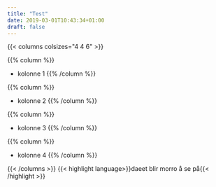 ```yaml
---
title: "Test"
date: 2019-03-01T10:43:34+01:00
draft: false
---
```



{{< columns colsizes="4 4 6" >}}


{{% column %}}
- kolonne 1
{{% /column %}}

{{% column %}}

- kolonne 2
{{% /column %}}

{{% column %}}

- kolonne 3
{{% /column %}}

{{% column %}}
- kolonne 4
{{% /column %}}


{{< /columns >}}
{{< highlight language>}}daeet blir morro å se på{{< /highlight >}}




